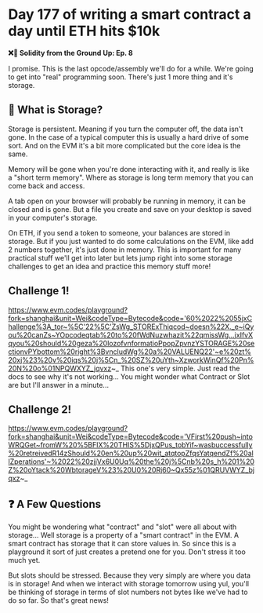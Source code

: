 # Day 177 of writing a smart contract a day until ETH hits $10k

**❌🦜 Solidity from the Ground Up:  Ep. 8**

I promise. This is the last opcode/assembly we'll do for a while. We're going to get into "real" programming soon. There's just 1 more thing and it's storage.

## 🚪 What is Storage?
Storage is persistent. Meaning if you turn the computer off, the data isn't gone. In the case of a typical computer this is usually a hard drive of some sort. And on the EVM it's a bit more complicated but the core idea is the same.

Memory will be gone when you're done interacting with it, and really is like a "short term memory". Where as storage is long term memory that you can come back and access.

A tab open on your browser will probably be running in memory, it can be closed and is gone. But a file you create and save on your desktop is saved in your computer's storage.

On ETH, if you send a token to someone, your balances are stored in storage. But if you just wanted to do some calculations on the EVM, like add 2 numbers together, it's just done in memory.
This is important for many practical stuff we'll get into later but lets jump right into some storage challenges to get an idea and practice this memory stuff more!


## Challenge 1!
https://www.evm.codes/playground?fork=shanghai&unit=Wei&codeType=Bytecode&code='60%2022%2055jxChallenge%3A_tor~%5C'22%5C'ZsWg_STORExThiqcod~doesn%22X._e~iQyou%20canZs~YOpcodeqtab%20to%20fWdNuzwhazit%22qmissWg...jxIfvXqyou%20should%20geza%20lozofvnformatioPpopZpvnzYSTORAGE%20sectionvPYbottom%20right%3BvncludWg%20a%20VALUENQ22'~e%20zt%20xj%23%20v%20iqs%20j%5Cn_%20SZ%20uYth~XzworkWinQf%20Pn%20N%20o%01NPQWXYZ_jqvxz~_
This one's very simple. Just read the docs to see why it's not working...
You might wonder what Contract or Slot are but I'll answer in a minute...

## Challenge 2!
https://www.evm.codes/playground?fork=shanghai&unit=Wei&codeType=Bytecode&code='VFirst%20push~intoWRQGet~fromW%20%5BFIX%20THIS%5DjxQPus_tobYif~wasbuccessfully%20retreivedR14zShould%20en%20up%20wit_atqtopZfqsYatqendZf%20allZperations'~%2022%20zjjVx6U0Uq%20the%20j%5Cnb%20s_h%201%20Z%20oYtack%20WbtorageV%23%20U0%20Rj60~Qx55z%01QRUVWYZ_bjqxz~_


## ❓ A Few Questions
You might be wondering what "contract" and "slot" were all about with storage... Well storage is a property of a "smart contract" in the EVM. A smart contract has storage that it can store values in. So since this is a playground it sort of just creates a pretend one for you. Don't stress it too much yet.

But slots should be stressed. Because they very simply are where you data is in storage! And when we interact with storage tomorrow using yul, you'll be thinking of storage in terms of slot numbers not bytes like we've had to do so far. So that's great news!
